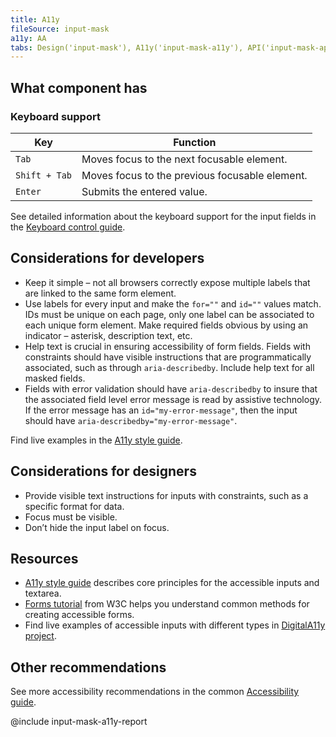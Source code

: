 ```yaml
---
title: A11y
fileSource: input-mask
a11y: AA
tabs: Design('input-mask'), A11y('input-mask-a11y'), API('input-mask-api'), Example('input-mask-code'), Changelog('input-mask-changelog')
---
```


## What component has

### Keyboard support

| Key           | Function                                       |
| ------------- | ---------------------------------------------- |
| `Tab`         | Moves focus to the next focusable element.     |
| `Shift + Tab` | Moves focus to the previous focusable element. |
| `Enter`       | Submits the entered value.                     |

See detailed information about the keyboard support for the input fields in the [Keyboard control guide](/core-principles/a11y/a11y-keyboard/#input_i_textarea).

## Considerations for developers

- Keep it simple – not all browsers correctly expose multiple labels that are linked to the same form element.
- Use labels for every input and make the `for=""` and `id=""` values match. IDs must be unique on each page, only one label can be associated to each unique form element. Make required fields obvious by using an indicator – asterisk, description text, etc.
- Help text is crucial in ensuring accessibility of form fields. Fields with constraints should have visible instructions that are programmatically associated, such as through `aria-describedby`. Include help text for all masked fields.
- Fields with error validation should have `aria-describedby` to insure that the associated field level error message is read by assistive technology. If the error message has an `id="my-error-message"`, then the input should have `aria-describedby="my-error-message"`.

Find live examples in the [A11y style guide](https://a11y-style-guide.com/style-guide/section-forms.html#kssref-forms-text-fields).

## Considerations for designers

- Provide visible text instructions for inputs with constraints, such as a specific format for data.
- Focus must be visible.
- Don’t hide the input label on focus.

## Resources

- [A11y style guide](https://a11y-style-guide.com/style-guide/section-forms.html#kssref-forms-text-fields) describes core principles for the accessible inputs and textarea.
- [Forms tutorial](https://www.w3.org/WAI/tutorials/forms/) from W3C helps you understand common methods for creating accessible forms.
- Find live examples of accessible inputs with different types in [DigitalA11y project](https://www.digitala11y.com/demos/accessibility-of-html-input-types-examples/).

## Other recommendations

See more accessibility recommendations in the common [Accessibility guide](/core-principles/a11y/).

@include input-mask-a11y-report
